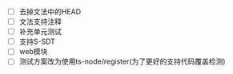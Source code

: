 - [ ] 去掉文法中的HEAD
- [ ] 文法支持注释
- [ ] 补充单元测试
- [ ] 支持S-SDT
- [ ] web模块
- [ ] 测试方案改为使用ts-node/register(为了更好的支持代码覆盖检测)